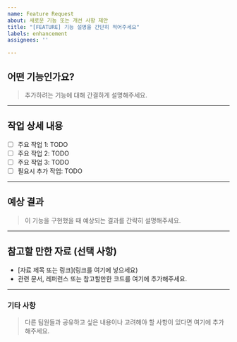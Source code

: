```yaml
---
name: Feature Request
about: 새로운 기능 또는 개선 사항 제안
title: "[FEATURE] 기능 설명을 간단히 적어주세요"
labels: enhancement
assignees: ''

---
```


## 어떤 기능인가요?
> 추가하려는 기능에 대해 간결하게 설명해주세요.

---

## 작업 상세 내용
- [ ] 주요 작업 1: TODO
- [ ] 주요 작업 2: TODO
- [ ] 주요 작업 3: TODO
- [ ] 필요시 추가 작업: TODO

---

## 예상 결과
> 이 기능을 구현했을 때 예상되는 결과를 간략히 설명해주세요.

---

## 참고할 만한 자료 (선택 사항)
- [자료 제목 또는 링크](링크를 여기에 넣으세요)
- 관련 문서, 레퍼런스 또는 참고할만한 코드를 여기에 추가해주세요.

---

### 기타 사항
> 다른 팀원들과 공유하고 싶은 내용이나 고려해야 할 사항이 있다면 여기에 추가해주세요.
